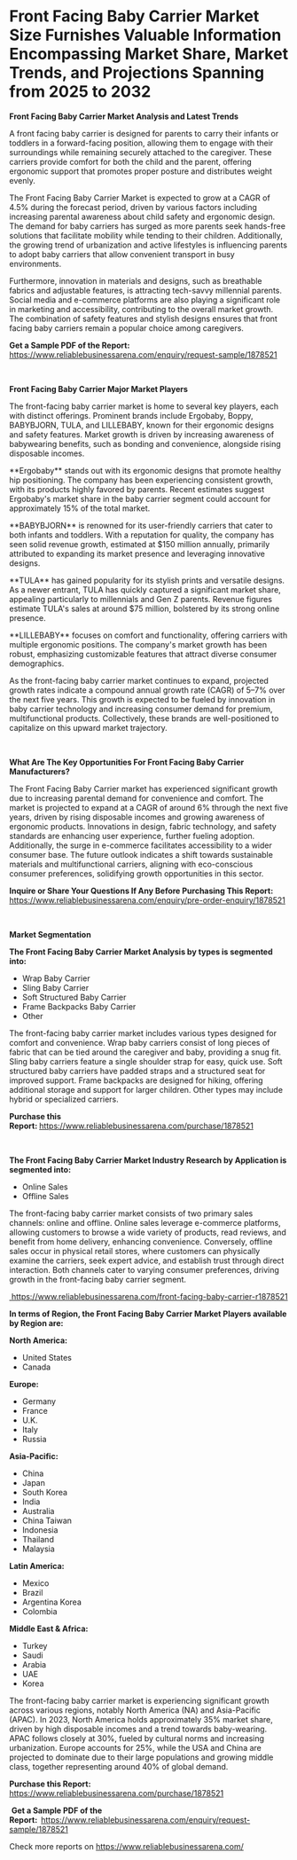 <p><h1>Front Facing Baby Carrier Market Size Furnishes Valuable Information Encompassing Market Share, Market Trends, and Projections Spanning from 2025 to 2032</h1></p><p><strong>Front Facing Baby Carrier Market Analysis and Latest Trends</strong></p>
<p><p>A front facing baby carrier is designed for parents to carry their infants or toddlers in a forward-facing position, allowing them to engage with their surroundings while remaining securely attached to the caregiver. These carriers provide comfort for both the child and the parent, offering ergonomic support that promotes proper posture and distributes weight evenly.</p><p>The Front Facing Baby Carrier Market is expected to grow at a CAGR of 4.5% during the forecast period, driven by various factors including increasing parental awareness about child safety and ergonomic design. The demand for baby carriers has surged as more parents seek hands-free solutions that facilitate mobility while tending to their children. Additionally, the growing trend of urbanization and active lifestyles is influencing parents to adopt baby carriers that allow convenient transport in busy environments.</p><p>Furthermore, innovation in materials and designs, such as breathable fabrics and adjustable features, is attracting tech-savvy millennial parents. Social media and e-commerce platforms are also playing a significant role in marketing and accessibility, contributing to the overall market growth. The combination of safety features and stylish designs ensures that front facing baby carriers remain a popular choice among caregivers.</p></p>
<p><strong>Get a Sample PDF of the Report:&nbsp;</strong> <a href="https://www.reliablebusinessarena.com/enquiry/request-sample/1878521?utm_campaign=3558&utm_medium=2&utm_source=Github&utm_content=ia&utm_term=05042025&utm_id=front-facing-baby-carrier">https://www.reliablebusinessarena.com/enquiry/request-sample/1878521</a></p>
<p>&nbsp;</p>
<p><strong>Front Facing Baby Carrier Major Market Players</strong></p>
<p><p>The front-facing baby carrier market is home to several key players, each with distinct offerings. Prominent brands include Ergobaby, Boppy, BABYBJORN, TULA, and LILLEBABY, known for their ergonomic designs and safety features. Market growth is driven by increasing awareness of babywearing benefits, such as bonding and convenience, alongside rising disposable incomes.</p><p>**Ergobaby** stands out with its ergonomic designs that promote healthy hip positioning. The company has been experiencing consistent growth, with its products highly favored by parents. Recent estimates suggest Ergobaby's market share in the baby carrier segment could account for approximately 15% of the total market.</p><p>**BABYBJORN** is renowned for its user-friendly carriers that cater to both infants and toddlers. With a reputation for quality, the company has seen solid revenue growth, estimated at $150 million annually, primarily attributed to expanding its market presence and leveraging innovative designs.</p><p>**TULA** has gained popularity for its stylish prints and versatile designs. As a newer entrant, TULA has quickly captured a significant market share, appealing particularly to millennials and Gen Z parents. Revenue figures estimate TULA's sales at around $75 million, bolstered by its strong online presence.</p><p>**LILLEBABY** focuses on comfort and functionality, offering carriers with multiple ergonomic positions. The company's market growth has been robust, emphasizing customizable features that attract diverse consumer demographics.</p><p>As the front-facing baby carrier market continues to expand, projected growth rates indicate a compound annual growth rate (CAGR) of 5–7% over the next five years. This growth is expected to be fueled by innovation in baby carrier technology and increasing consumer demand for premium, multifunctional products. Collectively, these brands are well-positioned to capitalize on this upward market trajectory.</p></p>
<p>&nbsp;</p>
<p><strong>What Are The Key Opportunities For Front Facing Baby Carrier Manufacturers?</strong></p>
<p><p>The Front Facing Baby Carrier market has experienced significant growth due to increasing parental demand for convenience and comfort. The market is projected to expand at a CAGR of around 6% through the next five years, driven by rising disposable incomes and growing awareness of ergonomic products. Innovations in design, fabric technology, and safety standards are enhancing user experience, further fueling adoption. Additionally, the surge in e-commerce facilitates accessibility to a wider consumer base. The future outlook indicates a shift towards sustainable materials and multifunctional carriers, aligning with eco-conscious consumer preferences, solidifying growth opportunities in this sector.</p></p>
<p><strong>Inquire or Share Your Questions If Any Before Purchasing This Report:</strong> <a href="https://www.reliablebusinessarena.com/enquiry/pre-order-enquiry/1878521?utm_campaign=3558&utm_medium=2&utm_source=Github&utm_content=ia&utm_term=05042025&utm_id=front-facing-baby-carrier">https://www.reliablebusinessarena.com/enquiry/pre-order-enquiry/1878521</a></p>
<p>&nbsp;</p>
<p><strong>Market Segmentation</strong></p>
<p><strong>The Front Facing Baby Carrier Market Analysis by types is segmented into:</strong></p>
<p><ul><li>Wrap Baby Carrier</li><li>Sling Baby Carrier</li><li>Soft Structured Baby Carrier</li><li>Frame Backpacks Baby Carrier</li><li>Other</li></ul></p>
<p><p>The front-facing baby carrier market includes various types designed for comfort and convenience. Wrap baby carriers consist of long pieces of fabric that can be tied around the caregiver and baby, providing a snug fit. Sling baby carriers feature a single shoulder strap for easy, quick use. Soft structured baby carriers have padded straps and a structured seat for improved support. Frame backpacks are designed for hiking, offering additional storage and support for larger children. Other types may include hybrid or specialized carriers.</p></p>
<p><strong>Purchase this Report:&nbsp;</strong><a href="https://www.reliablebusinessarena.com/purchase/1878521?utm_campaign=3558&utm_medium=2&utm_source=Github&utm_content=ia&utm_term=05042025&utm_id=front-facing-baby-carrier">https://www.reliablebusinessarena.com/purchase/1878521</a></p>
<p>&nbsp;</p>
<p><strong>The Front Facing Baby Carrier Market Industry Research by Application is segmented into:</strong></p>
<p><ul><li>Online Sales</li><li>Offline Sales</li></ul></p>
<p><p>The front-facing baby carrier market consists of two primary sales channels: online and offline. Online sales leverage e-commerce platforms, allowing customers to browse a wide variety of products, read reviews, and benefit from home delivery, enhancing convenience. Conversely, offline sales occur in physical retail stores, where customers can physically examine the carriers, seek expert advice, and establish trust through direct interaction. Both channels cater to varying consumer preferences, driving growth in the front-facing baby carrier segment.</p></p>
<p><a href="https://www.reliablebusinessarena.com/front-facing-baby-carrier-r1878521?utm_campaign=3558&utm_medium=2&utm_source=Github&utm_content=ia&utm_term=05042025&utm_id=front-facing-baby-carrier">&nbsp;https://www.reliablebusinessarena.com/front-facing-baby-carrier-r1878521</a></p>
<p><strong>In terms of Region, the Front Facing Baby Carrier Market Players available by Region are:</strong></p>
<p>
    <p> <strong> North America: </strong>
        <ul>
            <li>United States</li>
            <li>Canada</li>
        </ul>
        </p> 
    <p> <strong> Europe: </strong>
        <ul>
            <li>Germany</li>
            <li>France</li>
            <li>U.K.</li>
            <li>Italy</li>
            <li>Russia</li>
        </ul>
        </p> 
    <p> <strong> Asia-Pacific: </strong>
        <ul>
            <li>China</li>
            <li>Japan</li>
            <li>South Korea</li>
            <li>India</li>
            <li>Australia</li>
            <li>China Taiwan</li>
            <li>Indonesia</li>
            <li>Thailand</li>
            <li>Malaysia</li>
        </ul>
        </p> 
    <p> <strong> Latin America: </strong>
        <ul>
            <li>Mexico</li>
            <li>Brazil</li>
            <li>Argentina Korea</li>
            <li>Colombia</li>
        </ul>
        </p> 
    <p> <strong> Middle East & Africa: </strong>
        <ul>
            <li>Turkey</li>
            <li>Saudi</li>
            <li>Arabia</li>
            <li>UAE</li>
            <li>Korea</li>
        </ul>
    </p>
    </p>
<p><p>The front-facing baby carrier market is experiencing significant growth across various regions, notably North America (NA) and Asia-Pacific (APAC). In 2023, North America holds approximately 35% market share, driven by high disposable incomes and a trend towards baby-wearing. APAC follows closely at 30%, fueled by cultural norms and increasing urbanization. Europe accounts for 25%, while the USA and China are projected to dominate due to their large populations and growing middle class, together representing around 40% of global demand.</p></p>
<p><strong>Purchase this Report: </strong><a href="https://www.reliablebusinessarena.com/purchase/1878521?utm_campaign=3558&utm_medium=2&utm_source=Github&utm_content=ia&utm_term=05042025&utm_id=front-facing-baby-carrier">https://www.reliablebusinessarena.com/purchase/1878521</a></p>
<p>&nbsp;<strong>Get a Sample PDF of the Report:&nbsp;&nbsp;</strong><a href="https://www.reliablebusinessarena.com/enquiry/request-sample/1878521?utm_campaign=3558&utm_medium=2&utm_source=Github&utm_content=ia&utm_term=05042025&utm_id=front-facing-baby-carrier">https://www.reliablebusinessarena.com/enquiry/request-sample/1878521</a></p>
<p><strong></strong></p>
<p>Check more reports on <a href="https://www.reliablebusinessarena.com/?utm_campaign=3558&utm_medium=2&utm_source=Github&utm_content=ia&utm_term=05042025&utm_id=front-facing-baby-carrier">https://www.reliablebusinessarena.com/</a></p>